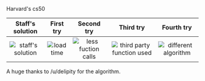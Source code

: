 Harvard's cs50


| Staff's solution  | First try  | Second try | Third try | Fourth try |
|     :---:      |     :---:      |     :---:      |     :---:      |     :---:      |
| ![staff's solution](http://i.imgur.com/VJ5PK9S.jpg) | ![load time](http://i.imgur.com/TLRlpEE.jpg)  | ![less fuction calls](http://i.imgur.com/AdChDwe.png)  | ![third party function used](https://i.imgur.com/o8hD0W7.png)  | ![different algorithm](http://i.imgur.com/M7Mlf2u.jpg)  |

A huge thanks to /u/delipity for the algorithm.